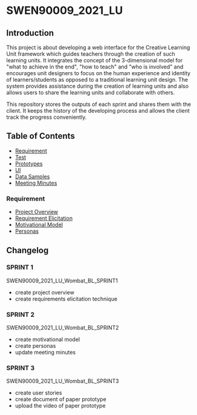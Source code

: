 # SWEN90009_2021_LU
## Introduction
This project is about developing a web interface for the Creative Learning Unit framework which guides teachers through the creation of such learning units. It integrates the concept of the 3-dimensional model for "what to achieve in the end", "how to teach" and "who is involved" and encourages unit designers to focus on the human experience and identity of learners/students as opposed to a traditional learning unit design. The system provides assistance during the creation of learning units and also allows users to share the learning units and collaborate with others.

This repository stores the outputs of each sprint and shares them with the client. It keeps the history of the developing process and allows the client track the progress conveniently.

## Table of Contents
* [Requirement](https://github.com/dingliz/SWEN90009_2021_LU/tree/main/docs)
* [Test](https://github.com/dingliz/SWEN90009_2021_LU/tree/main/tests)
* [Prototypes](https://github.com/dingliz/SWEN90009_2021_LU/tree/main/prototypes)
* [UI](https://github.com/dingliz/SWEN90009_2021_LU/tree/main/ui)
* [Data Samples](https://github.com/dingliz/SWEN90009_2021_LU/tree/main/data%20samples)
* [Meeting Minutes](https://github.com/dingliz/SWEN90009_2021_LU/tree/main/docs/Meetings)
### Requirement
* [Project Overview](https://github.com/dingliz/SWEN90009_2021_LU/blob/main/docs/Specifications/Project%20Overview.pdf)
* [Requirement Elicitation](https://github.com/dingliz/SWEN90009_2021_LU/blob/main/docs/Specifications/Requirements%20Elicitation.pdf)
* [Motivational Model](https://github.com/dingliz/SWEN90009_2021_LU/blob/main/docs/Specifications/Motivational%20Model.pdf)
* [Personas](https://github.com/dingliz/SWEN90009_2021_LU/tree/main/docs/Specifications/Personas)
## Changelog
### SPRINT 1
SWEN90009_2021_LU_Wombat_BL_SPRINT1
- create project overview
- create requirements elicitation technique
### SPRINT 2
SWEN90009_2021_LU_Wombat_BL_SPRINT2
- create motivational model
- create personas
- update meeting minutes
### SPRINT 3
SWEN90009_2021_LU_Wombat_BL_SPRINT3
- create user stories
- create document of paper prototype
- upload the video of paper prototype
